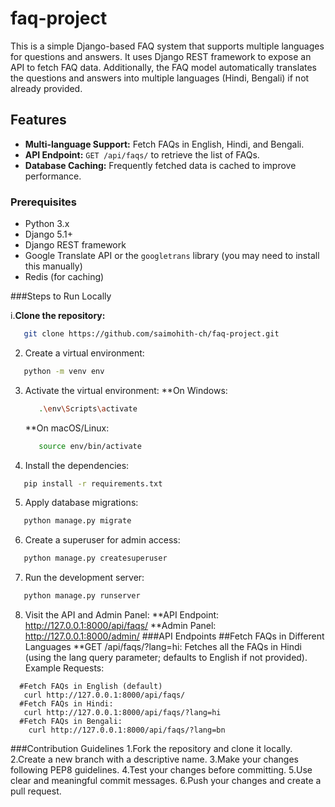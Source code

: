 # faq-project
This is a simple Django-based FAQ system that supports multiple languages for questions and answers. It uses Django REST framework to expose an API to fetch FAQ data. Additionally, the FAQ model automatically translates the questions and answers into multiple languages (Hindi, Bengali) if not already provided.

## Features
- **Multi-language Support:** Fetch FAQs in English, Hindi, and Bengali.
- **API Endpoint:** `GET /api/faqs/` to retrieve the list of FAQs.
- **Database Caching:** Frequently fetched data is cached to improve performance.

### Prerequisites
- Python 3.x
- Django 5.1+
- Django REST framework
- Google Translate API or the `googletrans` library (you may need to install this manually)
- Redis (for caching)

###Steps to Run Locally
  
  i.**Clone the repository:**
  ```bash
     git clone https://github.com/saimohith-ch/faq-project.git
  ```
  2. Create a virtual environment:
  ```bash
     python -m venv env
  ```
  3. Activate the virtual environment:
     **On Windows:
       ```bash
          .\env\Scripts\activate
       ```
     **On macOS/Linux:
        ```bash
           source env/bin/activate
        ```
  4. Install the dependencies:
  ```bash
     pip install -r requirements.txt
  ```
  5. Apply database migrations:
  ```bash
     python manage.py migrate
  ```
  6. Create a superuser for admin access:
  ```bash
     python manage.py createsuperuser
  ```
  7. Run the development server:
  ```bash
     python manage.py runserver
  ```
 8. Visit the API and Admin Panel:
    **API Endpoint: http://127.0.0.1:8000/api/faqs/
    **Admin Panel: http://127.0.0.1:8000/admin/
###API Endpoints
##Fetch FAQs in Different Languages
  **GET /api/faqs/?lang=hi: Fetches all the FAQs in Hindi (using the lang query parameter; 
    defaults to English if not provided).
Example Requests:
```
  #Fetch FAQs in English (default)
   curl http://127.0.0.1:8000/api/faqs/
  #Fetch FAQs in Hindi:
   curl http://127.0.0.1:8000/api/faqs/?lang=hi
  #Fetch FAQs in Bengali:
    curl http://127.0.0.1:8000/api/faqs/?lang=bn
```
###Contribution Guidelines
1.Fork the repository and clone it locally.
2.Create a new branch with a descriptive name.
3.Make your changes following PEP8 guidelines.
4.Test your changes before committing.
5.Use clear and meaningful commit messages.
6.Push your changes and create a pull request.
  



